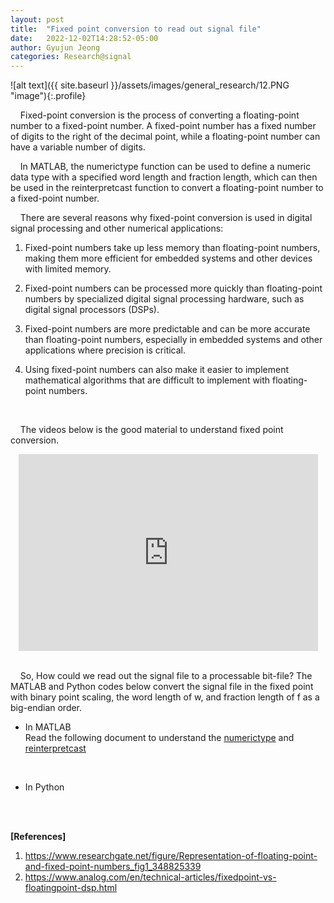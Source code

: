 ```yaml
---
layout: post
title:  "Fixed point conversion to read out signal file"
date:   2022-12-02T14:28:52-05:00
author: Gyujun Jeong
categories: Research@signal
---
```


![alt text]({{ site.baseurl }}/assets/images/general_research/12.PNG "image"){:.profile}<br>

&nbsp;&nbsp;&nbsp;&nbsp;Fixed-point conversion is the process of converting a floating-point number to a fixed-point number. A fixed-point number has a fixed number of digits to the right of the decimal point, while a floating-point number can have a variable number of digits.<br>

&nbsp;&nbsp;&nbsp;&nbsp;In MATLAB, the numerictype function can be used to define a numeric data type with a specified word length and fraction length, which can then be used in the reinterpretcast function to convert a floating-point number to a fixed-point number.<br>

&nbsp;&nbsp;&nbsp;&nbsp;There are several reasons why fixed-point conversion is used in digital signal processing and other numerical applications:<br>

1. Fixed-point numbers take up less memory than floating-point numbers, making them more efficient for embedded systems and other devices with limited memory.

2. Fixed-point numbers can be processed more quickly than floating-point numbers by specialized digital signal processing hardware, such as digital signal processors (DSPs).

3. Fixed-point numbers are more predictable and can be more accurate than floating-point numbers, especially in embedded systems and other applications where precision is critical.

4. Using fixed-point numbers can also make it easier to implement mathematical algorithms that are difficult to implement with floating-point numbers.
<br>

&nbsp;&nbsp;&nbsp;&nbsp;The videos below is the good material to understand fixed point conversion.<br>
<center><iframe width="95%" height="315" src="https://www.youtube.com/embed/kUNVW-mal0A" frameborder="0" allowfullscreen></iframe></center><br>


&nbsp;&nbsp;&nbsp;&nbsp;So, How could we read out the signal file to a processable bit-file? The MATLAB and Python codes below convert the signal file in the fixed point with binary point scaling, the word length of w, and fraction length of f as a big-endian order.
<br>
  
- In MATLAB<br>
Read the following document to understand the <a href="https://www.mathworks.com/help/fixedpoint/ref/embedded.numerictype.html">numerictype</a>
and <a href="https://www.mathworks.com/help/fixedpoint/ref/reinterpretcast.html?s_tid=doc_ta#d124e162564">reinterpretcast</a><br>

<script src="https://gist.github.com/gyulab/fe4be0a81a473eda5a344d1ad5779c5c.js"></script>
<br>
  
- In Python<br>

<script src="https://gist.github.com/gyulab/c5c47615111e88463c299d5658c6a8c2.js"></script>


<br><br>

<b>[References]</b>
1. https://www.researchgate.net/figure/Representation-of-floating-point-and-fixed-point-numbers_fig1_348825339
2. https://www.analog.com/en/technical-articles/fixedpoint-vs-floatingpoint-dsp.html
